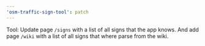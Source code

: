 ```yaml
---
'osm-traffic-sign-tool': patch
---
```


Tool: Update page `/signs` with a list of all signs that the app knows. And add page `/wiki` with a list of all signs that where parse from the wiki.
